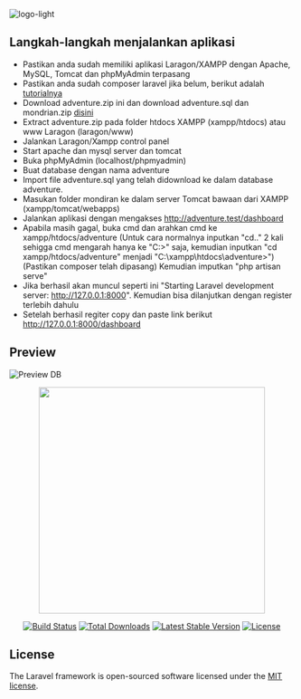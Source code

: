 ![logo-light](https://user-images.githubusercontent.com/70278182/177314640-9fd0e4ec-1ced-4953-b4e3-c211f888956f.png)

## Langkah-langkah menjalankan aplikasi
* Pastikan anda sudah memiliki aplikasi Laragon/XAMPP dengan Apache, MySQL, Tomcat dan phpMyAdmin terpasang
* Pastikan anda sudah composer laravel jika belum, berikut adalah [tutorialnya](https://www.niagahoster.co.id/blog/cara-install-composer/)
* Download adventure.zip ini dan download adventure.sql dan mondrian.zip [disini](https://drive.google.com/drive/folders/1QrBOgrpBVdoJx6fI6jiZOH6jmMUhWba2?usp=sharing)
* Extract adventure.zip pada folder htdocs XAMPP (xampp/htdocs) atau www Laragon (laragon/www)
* Jalankan Laragon/Xampp control panel
* Start apache dan mysql server dan tomcat
* Buka phpMyAdmin (localhost/phpmyadmin)
* Buat database dengan nama adventure
* Import file adventure.sql yang telah didownload ke dalam database adventure.
* Masukan folder mondiran ke dalam server Tomcat bawaan dari XAMPP (xampp/tomcat/webapps)
* Jalankan aplikasi dengan mengakses http://adventure.test/dashboard
* Apabila masih gagal, buka cmd dan arahkan cmd ke xampp/htdocs/adventure (Untuk cara normalnya inputkan "cd.." 2 kali sehigga cmd mengarah hanya ke "C:\>" saja, kemudian inputkan "cd xampp/htdocs/adventure" menjadi "C:\xampp\htdocs\adventure>") (Pastikan composer telah dipasang) Kemudian imputkan "php artisan serve"
* Jika berhasil akan muncul seperti ini "Starting Laravel development server: http://127.0.0.1:8000". Kemudian bisa dilanjutkan dengan register terlebih dahulu
* Setelah berhasil regiter copy dan paste link berikut http://127.0.0.1:8000/dashboard

## Preview
![Preview DB](https://user-images.githubusercontent.com/70278182/177504208-9d96f27b-82c9-4f5b-a71f-1a9cc3cdb6c0.jpeg)

<p align="center"><a href="https://laravel.com" target="_blank"><img src="https://raw.githubusercontent.com/laravel/art/master/logo-lockup/5%20SVG/2%20CMYK/1%20Full%20Color/laravel-logolockup-cmyk-red.svg" width="400"></a></p>

<p align="center">
<a href="https://travis-ci.org/laravel/framework"><img src="https://travis-ci.org/laravel/framework.svg" alt="Build Status"></a>
<a href="https://packagist.org/packages/laravel/framework"><img src="https://img.shields.io/packagist/dt/laravel/framework" alt="Total Downloads"></a>
<a href="https://packagist.org/packages/laravel/framework"><img src="https://img.shields.io/packagist/v/laravel/framework" alt="Latest Stable Version"></a>
<a href="https://packagist.org/packages/laravel/framework"><img src="https://img.shields.io/packagist/l/laravel/framework" alt="License"></a>
</p>

## License

The Laravel framework is open-sourced software licensed under the [MIT license](https://opensource.org/licenses/MIT).
